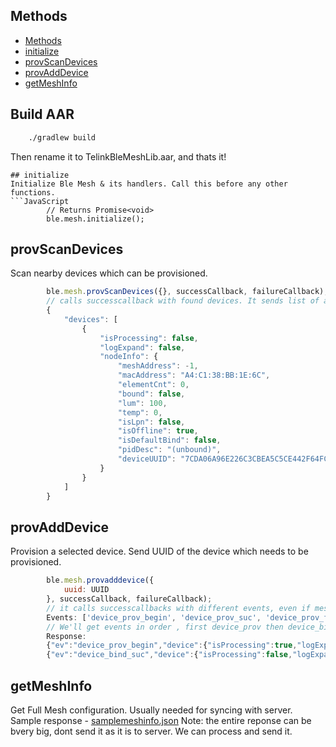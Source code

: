 ## Methods

- [Methods](#methods)
- [initialize](#initialize)
- [provScanDevices](#provscandevices)
- [provAddDevice](#provadddevice)
- [getMeshInfo](#getmeshinfo)

## Build AAR
```bash
    ./gradlew build
```
Then rename it to TelinkBleMeshLib.aar, and thats it!   

```
## initialize
Initialize Ble Mesh & its handlers. Call this before any other functions. 
```JavaScript
        // Returns Promise<void>
        ble.mesh.initialize();
```

## provScanDevices
Scan nearby devices which can be provisioned. 
```JavaScript
        ble.mesh.provScanDevices({}, successCallback, failureCallback);
        // calls successcallback with found devices. It sends list of all mesh devices and times out after 15 seconds. 
        {
            "devices": [
                {
                    "isProcessing": false,
                    "logExpand": false,
                    "nodeInfo": {
                        "meshAddress": -1,
                        "macAddress": "A4:C1:38:BB:1E:6C",
                        "elementCnt": 0,
                        "bound": false,
                        "lum": 100,
                        "temp": 0,
                        "isLpn": false,
                        "isOffline": true,
                        "isDefaultBind": false,
                        "pidDesc": "(unbound)",
                        "deviceUUID": "7CDA06A96E226C3CBEA5C5CE442F64FC"
                    }
                }
            ]
        }
```
## provAddDevice
Provision a selected device. Send UUID of the device which needs to be provisioned. 
```JavaScript
        ble.mesh.provadddevice({
            uuid: UUID
        }, successCallback, failureCallback);
        // it calls successcallbacks with different events, even if mesh provisioning fails or binding fails. With event type. 
        Events: ['device_prov_begin', 'device_prov_suc', 'device_prov_fail', 'device_bind_suc', 'device_bind_fail']
        // We'll get events in order , first device_prov then device_bind. 
        Response: 
        {"ev":"device_prov_begin","device":{"isProcessing":true,"logExpand":false,"nodeInfo":{"meshAddress":6,"macAddress":"A4:C1:38:BB:1E:6C","elementCnt":0,"bound":false,"lum":100,"temp":0,"isLpn":false,"isOffline":true,"isDefaultBind":false,"pidDesc":"(unbound)","deviceUUID":"7CDA06A96E226C3CBEA5C5CE442F64FC"}}}
        {"ev":"device_bind_suc","device":{"isProcessing":false,"logExpand":false,"nodeInfo":{"meshAddress":6,"macAddress":"A4:C1:38:BB:1E:6C","elementCnt":2,"bound":true,"lum":100,"temp":0,"isLpn":false,"isOffline":true,"isDefaultBind":false,"pidDesc":"cid-1102 pid-0100","deviceUUID":"7CDA06A96E226C3CBEA5C5CE442F64FC","deviceKey":"AE023B27FF34E7321F6212187D942C35","netKeyIdxes":[0]}}}

```

## getMeshInfo
Get Full Mesh configuration. Usually needed for syncing with server. Sample response - [samplemeshinfo.json](meshdemo/samplemeshinfo.json)
Note: the entire reponse can be bvery big, dont send it as it is to server. We can process and send it. 
